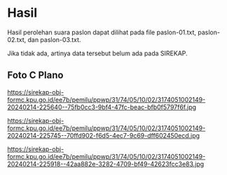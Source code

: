 # Hasil

Hasil perolehan suara paslon dapat dilihat pada file paslon-01.txt, paslon-02.txt, dan paslon-03.txt.

Jika tidak ada, artinya data tersebut belum ada pada SIREKAP.

## Foto C Plano

https://sirekap-obj-formc.kpu.go.id/ee7b/pemilu/ppwp/31/74/05/10/02/3174051002149-20240214-225640--75fb0cc3-9bf4-47fc-beac-bfb0f5797f6f.jpg

https://sirekap-obj-formc.kpu.go.id/ee7b/pemilu/ppwp/31/74/05/10/02/3174051002149-20240214-225745--70ffd902-f6d5-4ec7-9c69-dff602450ecd.jpg

https://sirekap-obj-formc.kpu.go.id/ee7b/pemilu/ppwp/31/74/05/10/02/3174051002149-20240214-225918--42aa882e-3282-4709-bf49-42623fcc3e83.jpg
